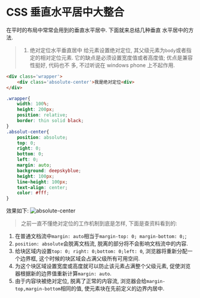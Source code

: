 # CSS 垂直水平居中大整合
在平时的布局中常常会用到的垂直水平居中. 下面就来总结几种垂直
水平居中的方法.

> 1. 绝对定位水平垂直居中
> 给元素设置绝对定位, 其父级元素为`body`或者指定的相对定位元素. 
> 它的缺点是必须设置宽度值或者高度值; 优点是兼容性挺好, 代码也不
> 多, 不过听说在 windows phone 上不起作用.

```html
<div class='wrapper'>
	<div class='absolute-center'>我是绝对定位<div>
</div>
```

```css
.wrapper{
	width: 100%;
	height: 200px;
	position: relative;
	border: thin solid black;
}
.absolut-center{
	position: absolute;
	top: 0;
	right: 0;
	bottom: 0;
	left: 0;
	margin: auto;
	background: deepskyblue;
	height: 100px;
	line-height: 100px;
	text-align: center;
	color: #fff;
}
```

效果如下:
![absolute-center](http://orf90agxq.bkt.clouddn.com/github/absoluteCenter/1507561071445.jpg)

> 之前一直不懂绝对定位的工作机制到底是怎样, 下面是查资料看到的:

1. 在普通文档流中`margin: auto`相当于`margin-top: 0; margin-bottom: 0;`;
2. `position: absolute`会脱离文档流, 脱离的部分将不会影响文档流中的内容.
3. 给块区域内设置`top: 0; right: 0;bottom: 0;left: 0`, 浏览器将重新分配一个边界框,  这个时候的块区域会占满父级所有可用空间.
4. 为这个块区域设置宽度或高度就可以防止该元素占满整个父级元素, 促使浏览器根据新的边界值重新计算`margin: auto`.
5. 由于内容块被绝对定位, 脱离了正常的内容流, 浏览器会给`margin-top,margin-bottom`相同的值, 使元素块在先前定义的边界内居中.
